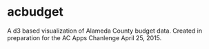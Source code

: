 # acbudget
A d3 based visualization of Alameda County budget data.
Created in preparation for the AC Apps Chanlenge April 25, 2015.

